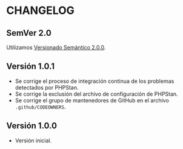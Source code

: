 # CHANGELOG

## SemVer 2.0

Utilizamos [Versionado Semántico 2.0.0](SEMVER.md).

## Versión 1.0.1

- Se corrige el proceso de integración continua de los problemas detectados por PHPStan.
- Se corrige la exclusión del archivo de configuración de PHPStan.
- Se corrige el grupo de mantenedores de GitHub en el archivo `.github/CODEOWNERS`.

## Versión 1.0.0

- Versión inicial.
